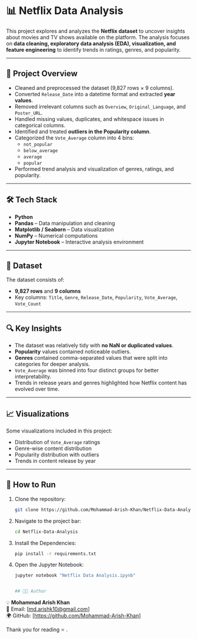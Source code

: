 # 📊 Netflix Data Analysis  

This project explores and analyzes the **Netflix dataset** to uncover insights about movies and TV shows available on the platform. The analysis focuses on **data cleaning, exploratory data analysis (EDA), visualization, and feature engineering** to identify trends in ratings, genres, and popularity.  

---

## 🚀 Project Overview  

- Cleaned and preprocessed the dataset (9,827 rows × 9 columns).  
- Converted `Release_Date` into a datetime format and extracted **year values**.  
- Removed irrelevant columns such as `Overview`, `Original_Language`, and `Poster_URL`.  
- Handled missing values, duplicates, and whitespace issues in categorical columns.  
- Identified and treated **outliers in the Popularity column**.  
- Categorized the `Vote_Average` column into 4 bins:  
  - `not_popular`  
  - `below_average`  
  - `average`  
  - `popular`  
- Performed trend analysis and visualization of genres, ratings, and popularity.  

---

## 🛠️ Tech Stack  

- **Python**  
- **Pandas** – Data manipulation and cleaning  
- **Matplotlib / Seaborn** – Data visualization  
- **NumPy** – Numerical computations  
- **Jupyter Notebook** – Interactive analysis environment  

---

## 📂 Dataset  

The dataset consists of:  
- **9,827 rows** and **9 columns**  
- Key columns: `Title`, `Genre`, `Release_Date`, `Popularity`, `Vote_Average`, `Vote_Count`  

---

## 🔍 Key Insights  

- The dataset was relatively tidy with **no NaN or duplicated values**.  
- **Popularity** values contained noticeable outliers.  
- **Genres** contained comma-separated values that were split into categories for deeper analysis.  
- `Vote_Average` was binned into four distinct groups for better interpretability.  
- Trends in release years and genres highlighted how Netflix content has evolved over time.  

---

## 📈 Visualizations  

Some visualizations included in this project:  
- Distribution of `Vote_Average` ratings  
- Genre-wise content distribution  
- Popularity distribution with outliers  
- Trends in content release by year  

---

## 📌 How to Run  

1. Clone the repository:  
   ```bash
   git clone https://github.com/Mohammad-Arish-Khan/Netflix-Data-Analysis.git

2. Navigate to the project bar:
   ```bash
   cd Netflix-Data-Analysis

3. Install the Dependencies:
   ```bash
   pip install -r requirements.txt
4. Open the Jupyter Notebook:
   ```bash
   jupyter notebook "Netflix Data Analysis.ipynb"


   ## 👨‍💻 Author  

💡 **Mohammad Arish Khan**  
📧 Email: [md.arishk10@gmail.com]  
🌍 GitHub: [https://github.com/Mohammad-Arish-Khan]  

Thank you for reading ⭐ .
